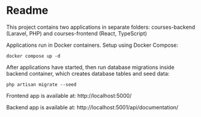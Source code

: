 # Readme

This project contains two applications in separate folders: courses-backend (Laravel, PHP) and courses-frontend (React, TypeScript)

Applications run in Docker containers. Setup using Docker Compose:
```
docker compose up -d
```

After applications have started, then run database migrations inside backend container, which creates database tables and seed data:
```
php artisan migrate --seed
```

Frontend app is available at: http://localhost:5000/

Backend app is available at: http://localhost:5001/api/documentation/

